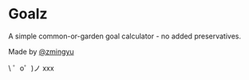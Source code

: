 Goalz
=========================
A simple common-or-garden goal calculator - no added preservatives.

Made by [@zmingyu](https://twitter.com/zmingyu)

\ ゜o゜)ノ
xxx
